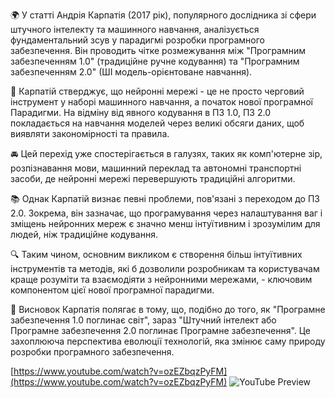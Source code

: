<!--
date: 2025-02-02T23:23:04.344Z
-->

🌍 У статті Андрія Карпатія (2017 рік), популярного дослідника зі сфери штучного інтелекту та машинного навчання, аналізується фундаментальний зсув у парадигмі розробки програмного забезпечення. Він проводить чітке розмежування між "Програмним забезпеченням 1.0" (традиційне ручне кодування) та "Програмним забезпеченням 2.0" (ШІ модель-орієнтоване навчання).

🧠 Карпатій стверджує, що нейронні мережі - це не просто черговий інструмент у наборі машинного навчання, а початок нової програмної Парадигми. На відміну від явного кодування в ПЗ 1.0, ПЗ 2.0 покладається на навчання моделей через великі обсяги даних, щоб виявляти закономірності та правила.

🚘 Цей перехід уже спостерігається в галузях, таких як комп'ютерне зір, розпізнавання мови, машинний переклад та автономні транспортні засоби, де нейронні мережі перевершують традиційні алгоритми.

📚 Однак Карпатій визнає певні проблеми, пов'язані з переходом до ПЗ 2.0. Зокрема, він зазначає, що програмування через налаштування ваг і зміщень нейронних мереж є значно менш інтуїтивним і зрозумілим для людей, ніж традиційне кодування.

🔍 Таким чином, основним викликом є створення більш інтуїтивних інструментів та методів, які б дозволили розробникам та користувачам краще розуміти та взаємодіяти з нейронними мережами, - ключовим компонентом цієї нової програмної парадигми.

🔮 Висновок Карпатія полягає в тому, що, подібно до того, як "Програмне забезпечення 1.0 поглинає світ", зараз "Штучний інтелект або Програмне забезпечення 2.0 поглинає Програмне забезпечення". Це захоплююча перспектива еволюції технологій, яка змінює саму природу розробки програмного забезпечення.


[https://www.youtube.com/watch?v=ozEZbqzPyFM](https://www.youtube.com/watch?v=ozEZbqzPyFM)
![YouTube Preview](https://img.youtube.com/vi/ozEZbqzPyFM/mqdefault.jpg)
